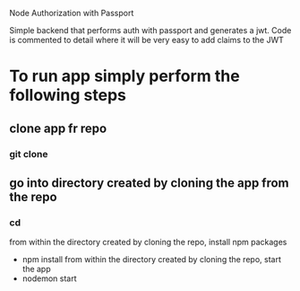 Node Authorization with Passport

Simple backend that performs auth with passport and generates a jwt. Code is commented to detail where it will be very easy to add claims to the JWT

# To run app simply perform the following steps
## clone app fr repo
### git clone <link from repo>
## go into directory created by cloning the app from the repo
### cd <directory created by cloning the repo>
from within the directory created by cloning the repo, install npm packages
 - npm install
from within the directory created by cloning the repo, start the app
 - nodemon start